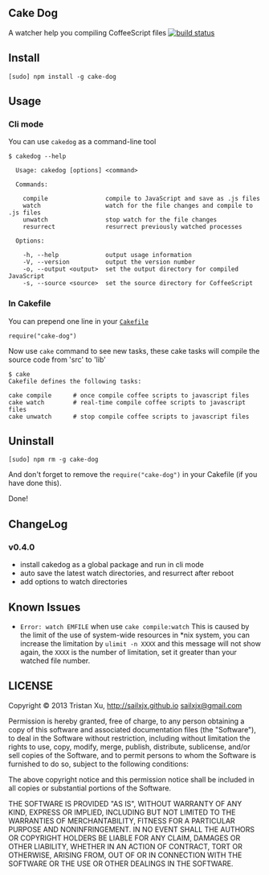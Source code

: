 Cake Dog
---
A watcher help you compiling CoffeeScript files
[![build status](https://api.travis-ci.org/sailxjx/cake-dog.png)](https://travis-ci.org/sailxjx/cake-dog)

## Install
```
[sudo] npm install -g cake-dog
```

## Usage

### Cli mode
You can use `cakedog` as a command-line tool
```
$ cakedog --help

  Usage: cakedog [options] <command>

  Commands:

    compile                compile to JavaScript and save as .js files
    watch                  watch for the file changes and compile to .js files
    unwatch                stop watch for the file changes
    resurrect              resurrect previously watched processes

  Options:

    -h, --help             output usage information
    -V, --version          output the version number
    -o, --output <output>  set the output directory for compiled JavaScript
    -s, --source <source>  set the source directory for CoffeeScript
```

### In Cakefile
You can prepend one line in your [`Cakefile`](http://coffeescript.org/documentation/docs/cake.html)

```
require("cake-dog")
```

Now use `cake` command to see new tasks, these cake tasks will compile the source code from 'src' to 'lib'

```
$ cake
Cakefile defines the following tasks:

cake compile      # once compile coffee scripts to javascript files
cake watch        # real-time compile coffee scripts to javascript files
cake unwatch      # stop compile coffee scripts to javascript files
```

## Uninstall

```
[sudo] npm rm -g cake-dog
```

And don't forget to remove the `require("cake-dog")` in your Cakefile (if you have done this).

Done!

## ChangeLog
### v0.4.0
* install cakedog as a global package and run in cli mode
* auto save the latest watch directories, and resurrect after reboot
* add options to watch directories

## Known Issues
* `Error: watch EMFILE` when use `cake compile:watch`
  This is caused by the limit of the use of system-wide resources in *nix system, you can increase the limitation by `ulimit -n XXXX` and this message will not show again, the `XXXX` is the number of limitation, set it greater than your watched file number.

## LICENSE

Copyright © 2013 Tristan Xu, http://sailxjx.github.io <sailxjx@gmail.com>

Permission is hereby granted, free of charge, to any person obtaining a copy
of this software and associated documentation files (the "Software"), to deal
in the Software without restriction, including without limitation the rights
to use, copy, modify, merge, publish, distribute, sublicense, and/or sell
copies of the Software, and to permit persons to whom the Software is
furnished to do so, subject to the following conditions:

The above copyright notice and this permission notice shall be included in
all copies or substantial portions of the Software.

THE SOFTWARE IS PROVIDED "AS IS", WITHOUT WARRANTY OF ANY KIND, EXPRESS OR
IMPLIED, INCLUDING BUT NOT LIMITED TO THE WARRANTIES OF MERCHANTABILITY,
FITNESS FOR A PARTICULAR PURPOSE AND NONINFRINGEMENT. IN NO EVENT SHALL THE
AUTHORS OR COPYRIGHT HOLDERS BE LIABLE FOR ANY CLAIM, DAMAGES OR OTHER
LIABILITY, WHETHER IN AN ACTION OF CONTRACT, TORT OR OTHERWISE, ARISING FROM,
OUT OF OR IN CONNECTION WITH THE SOFTWARE OR THE USE OR OTHER DEALINGS IN
THE SOFTWARE.
